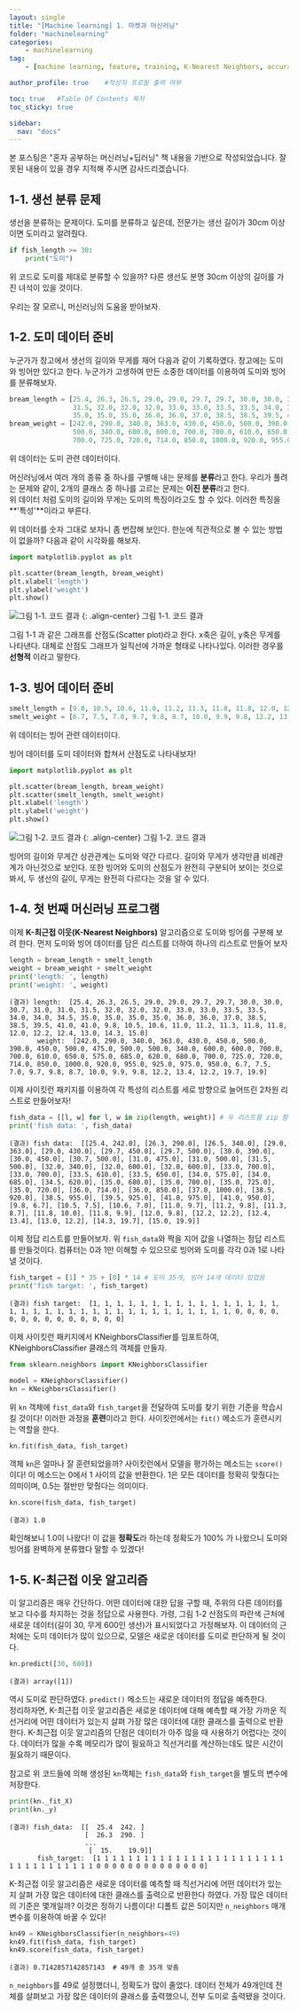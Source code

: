 ```yaml
---
layout: single
title: "[Machine learning] 1. 마켓과 머신러닝"
folder: "machinelearning"
categories:
    - machinelearning
tag:
    - [machine learning, feature, training, K-Nearest Neighbors, accuracy]

author_profile: true    #작성자 프로필 출력 여부

toc: true   #Table Of Contents 목차 
toc_sticky: true

sidebar:
  nav: "docs"
---
```


본 포스팅은 "혼자 공부하는 머신러닝+딥러닝" 책 내용을 기반으로 작성되었습니다.
잘못된 내용이 있을 경우 지적해 주시면 감사드리겠습니다.

## 1-1. 생선 분류 문제

생선을 분류하는 문제이다. 도미를 분류하고 싶은데, 전문가는 생선 길이가 30cm 이상이면 도미라고 알려줬다.

```python
if fish_length >= 30:
    print("도미")
```

위 코드로 도미를 제대로 분류할 수 있을까? 다른 생선도 분명 30cm 이상의 길이를 가진 녀석이 있을 것이다.

우리는 잘 모르니, 머신러닝의 도움을 받아보자.

## 1-2. 도미 데이터 준비
누군가가 창고에서 생선의 길이와 무게를 재어 다음과 같이 기록하였다. 창고에는 도미와 빙어만 있다고 한다.
누군가가 고생하여 만든 소중한 데이터를 이용하여 도미와 빙어를 분류해보자.

```python
bream_length = [25.4, 26.3, 26.5, 29.0, 29.0, 29.7, 29.7, 30.0, 30.0, 30.7, 31.0, 31.0, 
                31.5, 32.0, 32.0, 32.0, 33.0, 33.0, 33.5, 33.5, 34.0, 34.0, 34.5, 35.0, 
                35.0, 35.0, 35.0, 36.0, 36.0, 37.0, 38.5, 38.5, 39.5, 41.0, 41.0]
bream_weight = [242.0, 290.0, 340.0, 363.0, 430.0, 450.0, 500.0, 390.0, 450.0, 500.0, 475.0, 500.0, 
                500.0, 340.0, 600.0, 600.0, 700.0, 700.0, 610.0, 650.0, 575.0, 685.0, 620.0, 680.0, 
                700.0, 725.0, 720.0, 714.0, 850.0, 1000.0, 920.0, 955.0, 925.0, 975.0, 950.0]
```

위 데이터는 도미 관련 데이터이다.<br/>

머신러닝에서 여러 개의 종류 중 하나를 구별해 내는 문제를 **분류**라고 한다. 우리가 풀려는 문제와 같이, 2개의 클래스 중 하나를 고르는 문제는 **이진 분류**라고 한다.<br/>
위 데이터 처럼 도미의 길이와 무게는 도미의 특징이라고도 할 수 있다. 이러한 특징을 **'특성'**이라고 부른다.

위 데이터를 숫자 그대로 보자니 좀 번잡해 보인다. 한눈에 직관적으로 볼 수 있는 방법이 없을까? 다음과 같이 시각화를 해보자.
```python
import matplotlib.pyplot as plt

plt.scatter(bream_length, bream_weight)
plt.xlabel('length')
plt.ylabel('weight')
plt.show()
```
![그림 1-1. 코드 결과](/assets/images/machinelearning/1-1.JPG)
{: .align-center}
그림 1-1. 코드 결과

그림 1-1 과 같은 그래프를 산점도(Scatter plot)라고 한다. x축은 길이, y축은 무게를 나타낸다. 대체로 산점도 그래프가 일직선에 가까운 형태로 나타나있다. 이러한 경우를 **선형적** 이라고 말한다.

## 1-3. 빙어 데이터 준비
```python
smelt_length = [9.8, 10.5, 10.6, 11.0, 11.2, 11.3, 11.8, 11.8, 12.0, 12.2, 12.4, 13.0, 14.3, 15.0]
smelt_weight = [6.7, 7.5, 7.0, 9.7, 9.8, 8.7, 10.0, 9.9, 9.8, 12.2, 13.4, 12.2, 19.7, 19.9]
```
위 데이터는 빙어 관련 데이터이다.<br/>

빙어 데이터를 도미 데이터와 합쳐서 산점도로 나타내보자!
```python
import matplotlib.pyplot as plt

plt.scatter(bream_length, bream_weight)
plt.scatter(smelt_length, smelt_weight)
plt.xlabel('length')
plt.ylabel('weight')
plt.show()
```
![그림 1-2. 코드 결과](/assets/images/machinelearning/1-2.JPG)
{: .align-center}
그림 1-2. 코드 결과

빙어의 길이와 무게간 상관관계는 도미와 약간 다르다. 길이와 무게가 생각만큼 비례관계가 아닌것으로 보인다. 또한 빙어와 도미의 산점도가 완전히 구분되어 보이는 것으로 봐서, 두 생선의 길이, 무게는 완전히 다르다는 것을 알 수 있다.

## 1-4. 첫 번째 머신러닝 프로그램
이제 **K-최근접 이웃(K-Nearest Neighbors)** 알고리즘으로 도미와 빙어를 구분해 보려 한다. 먼저 도미와 빙어 데이터를 담은 리스트를 더하여 하나의 리스트로 만들어 보자
```python
length = bream_length + smelt_length
weight = bream_weight + smelt_weight
print('length: ', length)
print('weight: ', weight)
```
    (결과) length:  [25.4, 26.3, 26.5, 29.0, 29.0, 29.7, 29.7, 30.0, 30.0, 30.7, 31.0, 31.0, 31.5, 32.0, 32.0, 32.0, 33.0, 33.0, 33.5, 33.5, 34.0, 34.0, 34.5, 35.0, 35.0, 35.0, 35.0, 36.0, 36.0, 37.0, 38.5, 38.5, 39.5, 41.0, 41.0, 9.8, 10.5, 10.6, 11.0, 11.2, 11.3, 11.8, 11.8, 12.0, 12.2, 12.4, 13.0, 14.3, 15.0]
           weight:  [242.0, 290.0, 340.0, 363.0, 430.0, 450.0, 500.0, 390.0, 450.0, 500.0, 475.0, 500.0, 500.0, 340.0, 600.0, 600.0, 700.0, 700.0, 610.0, 650.0, 575.0, 685.0, 620.0, 680.0, 700.0, 725.0, 720.0, 714.0, 850.0, 1000.0, 920.0, 955.0, 925.0, 975.0, 950.0, 6.7, 7.5, 7.0, 9.7, 9.8, 8.7, 10.0, 9.9, 9.8, 12.2, 13.4, 12.2, 19.7, 19.9]

이제 사이킷런 패키지를 이용하여 각 특성의 리스트를 세로 방향으로 늘어뜨린 2차원 리스트로 만들어보자!

```python
fish_data = [[l, w] for l, w in zip(length, weight)] # 두 리스트를 zip 함수로 묶으면, 두 리스트의 값들을 짝지어 튜플로 반환함
print('fish data: ', fish_data)
```
    (결과) fish data:  [[25.4, 242.0], [26.3, 290.0], [26.5, 340.0], [29.0, 363.0], [29.0, 430.0], [29.7, 450.0], [29.7, 500.0], [30.0, 390.0], [30.0, 450.0], [30.7, 500.0], [31.0, 475.0], [31.0, 500.0], [31.5, 500.0], [32.0, 340.0], [32.0, 600.0], [32.0, 600.0], [33.0, 700.0], [33.0, 700.0], [33.5, 610.0], [33.5, 650.0], [34.0, 575.0], [34.0, 685.0], [34.5, 620.0], [35.0, 680.0], [35.0, 700.0], [35.0, 725.0], [35.0, 720.0], [36.0, 714.0], [36.0, 850.0], [37.0, 1000.0], [38.5, 920.0], [38.5, 955.0], [39.5, 925.0], [41.0, 975.0], [41.0, 950.0], [9.8, 6.7], [10.5, 7.5], [10.6, 7.0], [11.0, 9.7], [11.2, 9.8], [11.3, 8.7], [11.8, 10.0], [11.8, 9.9], [12.0, 9.8], [12.2, 12.2], [12.4, 13.4], [13.0, 12.2], [14.3, 19.7], [15.0, 19.9]]

이제 정답 리스트를 만들어보자. 위 `fish_data`와 짝을 지어 값을 나열하는 정답 리스트를 만들것이다. 컴퓨터는 0과 1만 이해할 수 있으므로 빙어와 도미를 각각 0과 1로 나타낼 것이다.

```python
fish_target = [1] * 35 + [0] * 14 # 도미 35개, 빙어 14개 데이터 있었음
print('fish target: ', fish_target)
```
    (결과) fish target:  [1, 1, 1, 1, 1, 1, 1, 1, 1, 1, 1, 1, 1, 1, 1, 1, 1, 1, 1, 1, 1, 1, 1, 1, 1, 1, 1, 1, 1, 1, 1, 1, 1, 1, 1, 0, 0, 0, 0, 0, 0, 0, 0, 0, 0, 0, 0, 0, 0]

이제 사이킷런 패키지에서 KNeighborsClassifier를 임포트하여, KNeighborsClassifier 클래스의 객체를 만들자.

```python
from sklearn.neighbors import KNeighborsClassifier

model = KNeighborsClassifier()
kn = KNeighborsClassifier()
```

위 `kn` 객체에 `fist_data`와 `fish_target`을 전달하여 도미를 찾기 위한 기준을 학습시킬 것이다! 이러한 과정을 **훈련**이라고 한다. 사이킷런에서는 `fit()` 메소드가 훈련시키는 역할을 한다.

```python
kn.fit(fish_data, fish_target)
```

객체 `kn`은 얼마나 잘 훈련되었을까? 사이킷런에서 모델을 평가하는 메소드는 `score()`이다! 이 메소드는 0에서 1 사이의 값을 반환한다. 1은 모든 데이터를 정확히 맞췄다는 의미이며, 0.5는 절반만 맞췄다는 의미이다.

```python
kn.score(fish_data, fish_target)
```
    (결과) 1.0

확인해보니 1.0이 나왔다! 이 값을 **정확도**라 하는데 정확도가 100% 가 나왔으니 도미와 빙어를 완벽하게 분류했다 말할 수 있겠다!

## 1-5. K-최근접 이웃 알고리즘
이 알고리즘은 매우 간단하다. 어떤 데이터에 대한 답을 구할 때, 주위의 다른 데이터를 보고 다수를 차지하는 것을 정답으로 사용한다. 가령, 그림 1-2 산점도의 파란색 근처에 새로운 데이터(길이 30, 무게 600인 생선)가 표시되었다고 가정해보자. 이 데이터의 근처에는 도미 데이터가 많이 있으므로, 모델은 새로운 데이터를 도미로 판단하게 될 것이다.

```python
kn.predict([30, 600])
```
    (결과) array([1])

역시 도미로 판단하였다. `predict()` 메소드는 새로운 데이터의 정답을 예측한다.<br/>
정리하자면, K-최근접 이웃 알고리즘은 새로운 데이터에 대해 예측할 때 가장 가까운 직선거리에 어떤 데이터가 있는지 살펴 가장 많은 데이터에 대한 클래스를 출력으로 반환한다. K-최근접 이웃 알고리즘의 단점은 데이터가 아주 많을 때 사용하기 어렵다는 것이다. 데이터가 많을 수록 메모리가 많이 필요하고 직선거리를 계산하는데도 많은 시간이 필요하기 때문이다.

참고로 위 코드들에 의해 생성된 `kn`객체는 `fish_data`와 `fish_target`을 별도의 변수에 저장한다.

```python
print(kn._fit_X)
print(kn._y)
```
    (결과) fish_data:  [[  25.4  242. ]
                       [  26.3  290. ]
                       ...
                        [  15.    19.9]]
           fish_target:  [1 1 1 1 1 1 1 1 1 1 1 1 1 1 1 1 1 1 1 1 1 1 1 1 1 1 1 1 1 1 1 1 1 1 1 0 0 0 0 0 0 0 0 0 0 0 0 0 0]

K-최근접 이웃 알고리즘은 새로운 데이터를 예측할 때 직선거리에 어떤 데이터가 있는지 살펴 가장 많은 데이터에 대한 클래스를 출력으로 반환한다 하였다. 가장 많은 데이터의 기준은 몇개일까? 이것은 정하기 나름이다! 디폴트 값은 5이지만 `n_neighbors` 매개변수를 이용하여 바꿀 수 있다!

```python
kn49 = KNeighborsClassifier(n_neighbors=49)
kn49.fit(fish_data, fish_target)
kn49.score(fish_data, fish_target) 
```
    (결과) 0.7142857142857143  # 49개 중 35개 맞춤

`n_neighbors`를 49로 설정했더니, 정확도가 많이 줄었다. 데이터 전체가 49개인데 전체를 살펴보고 가장 많은 데이터의 클래스를 출력했으니, 전부 도미로 출력됐을 것이다.


